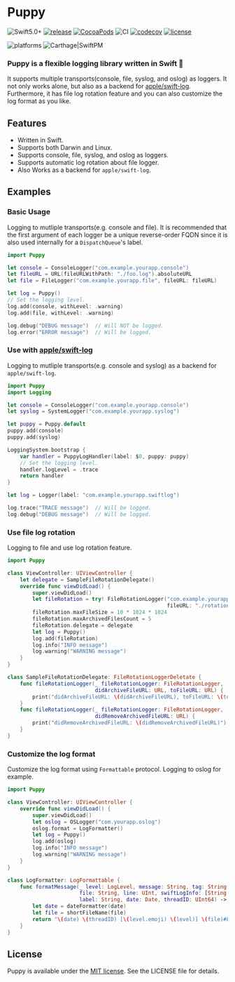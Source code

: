 # Puppy

![Swift5.0+](https://img.shields.io/badge/Swift-5.0%2B-orange.svg?style=flat)
[![release](https://img.shields.io/github/v/release/sushichop/Puppy.svg?color=blue)](https://github.com/sushichop/Puppy/releases)
[![CocoaPods](https://img.shields.io/cocoapods/v/Puppy.svg?color=blue)](https://cocoapods.org/pods/Puppy)
![CI](https://github.com/sushichop/Puppy/workflows/CI/badge.svg)
[![codecov](https://codecov.io/gh/sushichop/Puppy/branch/main/graph/badge.svg)](https://codecov.io/gh/sushichop/Puppy)
[![license](https://img.shields.io/badge/license-MIT-blue.svg)](https://github.com/sushichop/Puppy/blob/master/LICENSE)

![platforms](https://img.shields.io/badge/Platforms-macOS%20%7C%20iOS%20%7C%20tvOS%20%7C%20watchOS%20%7C%20Linux-orange.svg?style=flat)
![Carthage|SwiftPM](https://img.shields.io/badge/Carhage%20%7C%20SwiftPM-compatible-4BC51D.svg?style=flat)

### **Puppy is a flexible logging library written in Swift** 🐶 

It supports multiple transports(console, file, syslog, and oslog) as loggers. It not only works alone, but also as a backend for [apple/swift-log](https://github.com/apple/swift-log/).
Furthermore, it has file log rotation feature and you can also customize the log format as you like.

## Features

- Written in Swift.
- Supports both Darwin and Linux.
- Supports console, file, syslog, and oslog as loggers.
- Supports automatic log rotation about file logger.
- Also Works as a backend for `apple/swift-log`.

## Examples

### Basic Usage

Logging to mutliple transports(e.g. console and file). It is recommended that the first argument of each logger be a unique reverse-order FQDN since it is also used internally for a `DispatchQueue`'s label.

```Swift
import Puppy

let console = ConsoleLogger("com.example.yourapp.console")
let fileURL = URL(fileURLWithPath: "./foo.log").absoluteURL
let file = FileLogger("com.example.yourapp.file", fileURL: fileURL)

let log = Puppy()
// Set the logging level.
log.add(console, withLevel: .warning)
log.add(file, withLevel: .warning)

log.debug("DEBUG message")  // Will NOT be logged.
log.error("ERROR message")  // Will be logged.
```

### Use with [apple/swift-log](https://github.com/apple/swift-log/)

Logging to mutliple transports(e.g. console and syslog) as a backend for `apple/swift-log`.

```swift
import Puppy
import Logging

let console = ConsoleLogger("com.example.yourapp.console")
let syslog = SystemLogger("com.example.yourapp.syslog")

let puppy = Puppy.default
puppy.add(console)
puppy.add(syslog)

LoggingSystem.bootstrap {
    var handler = PuppyLogHandler(label: $0, puppy: puppy)
    // Set the logging level.
    handler.logLevel = .trace
    return handler
}

let log = Logger(label: "com.example.yourapp.swiftlog")

log.trace("TRACE message")  // Will be logged.
log.debug("DEBUG message")  // Will be logged.
```

### Use file log rotation

Logging to file and use log rotation feature.

```swift
import Puppy

class ViewController: UIViewController {
    let delegate = SampleFileRotationDelegate()
    override func viewDidLoad() {
        super.viewDidLoad()
        let fileRotation = try! FileRotationLogger("com.example.yourapp.filerotation",
                                                   fileURL: "./rotation/foo.log")
        fileRotation.maxFileSize = 10 * 1024 * 1024
        fileRotation.maxArchivedFilesCount = 5
        fileRotation.delegate = delegate
        let log = Puppy()
        log.add(fileRotation)
        log.info("INFO message")
        log.warning("WARNING message")
    }
}

class SampleFileRotationDelegate: FileRotationLoggerDeletate {
    func fileRotationLogger(_ fileRotationLogger: FileRotationLogger,
                            didArchiveFileURL: URL, toFileURL: URL) {
        print("didArchiveFileURL: \(didArchiveFileURL), toFileURL: \(toFileURL)")
    }
    func fileRotationLogger(_ fileRotationLogger: FileRotationLogger,
                            didRemoveArchivedFileURL: URL) {
        print("didRemoveArchivedFileURL: \(didRemoveArchivedFileURL)")
    }
}
```

### Customize the log format

Customize the log format using `Formattable` protocol. Logging to oslog for example.

```swift
import Puppy

class ViewController: UIViewController {    
    override func viewDidLoad() {
        super.viewDidLoad()
        let oslog = OSLogger("com.yourapp.oslog")
        oslog.format = LogFormatter()
        let log = Puppy()
        log.add(oslog)
        log.info("INFO message")
        log.warning("WARNING message")
    }
}

class LogFormatter: LogFormattable {
    func formatMessage(_ level: LogLevel, message: String, tag: String, function: String,
                       file: String, line: UInt, swiftLogInfo: [String : String],
                       label: String, date: Date, threadID: UInt64) -> String {
        let date = dateFormatter(date)
        let file = shortFileName(file)
        return "\(date) \(threadID) [\(level.emoji) \(level)] \(file)#L.\(line) \(function) \(message)"
    }
}
```


## License

Puppy is available under the [MIT license](http://www.opensource.org/licenses/mit-license). See the LICENSE file for details.
